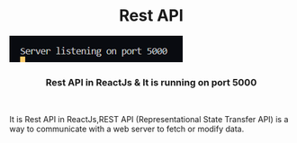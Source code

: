 <h1 align ="center">Rest API</h1>
<img src="cover.PNG">
 <h3  align ="center"><b>Rest API in ReactJs & It is running on port 5000</b></h3>
 <br>
<p>It is Rest API in ReactJs,REST API (Representational State Transfer API) is a way to communicate with a web server to fetch or modify data.</p>
